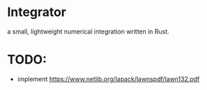 # Integrator

a small, lightweight numerical integration written in Rust.

# TODO:

- implement https://www.netlib.org/lapack/lawnspdf/lawn132.pdf
